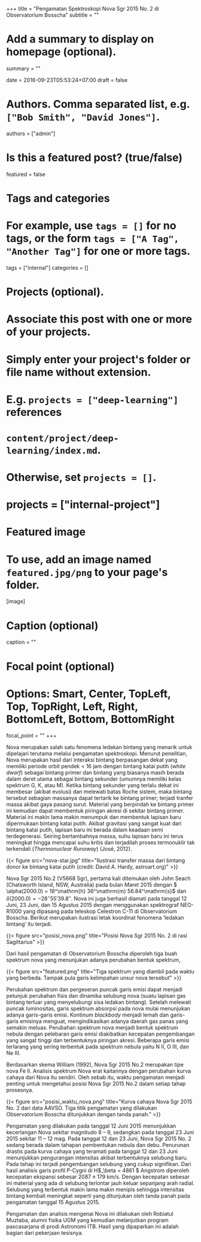 +++
title = "Pengamatan Spektroskopi Nova Sgr 2015 No. 2 di Observatorium Bosscha"
subtitle = ""

# Add a summary to display on homepage (optional).
summary = ""

date = 2016-09-23T05:53:24+07:00
draft = false

# Authors. Comma separated list, e.g. `["Bob Smith", "David Jones"]`.
authors = ["admin"]

# Is this a featured post? (true/false)
featured = false

# Tags and categories
# For example, use `tags = []` for no tags, or the form `tags = ["A Tag", "Another Tag"]` for one or more tags.
tags = ["internal"]
categories = []

# Projects (optional).
#   Associate this post with one or more of your projects.
#   Simply enter your project's folder or file name without extension.
#   E.g. `projects = ["deep-learning"]` references 
#   `content/project/deep-learning/index.md`.
#   Otherwise, set `projects = []`.
# projects = ["internal-project"]

# Featured image
# To use, add an image named `featured.jpg/png` to your page's folder. 
[image]
  # Caption (optional)
  caption = ""

  # Focal point (optional)
  # Options: Smart, Center, TopLeft, Top, TopRight, Left, Right, BottomLeft, Bottom, BottomRight
  focal_point = ""
+++

Nova merupakan salah satu fenomena ledakan bintang yang menarik untuk dipelajari terutama melalui pengamatan spektroskopi. Menurut penelitian, Nova merupakan hasil dari interaksi bintang berpasangan dekat yang memiliki periode orbit pendek < 16 jam dengan bintang katai putih (*white dwarf*) sebagai bintang primer dan bintang yang biasanya masih berada dalam deret utama sebagai bintang sekunder (umumnya memiliki kelas spektrum G, K, atau M). Ketika bintang sekunder yang terlalu dekat ini membesar (akibat evolusi) dan melewati batas Roche sistem, maka bintang tersebut sebagian massanya dapat tertarik ke bintang primer; terjadi tranfer massa akibat gaya pasang surut. Material yang berpindah ke bintang primer ini kemudian dapat membentuk piringan akresi di sekitar bintang primer. Material ini makin lama makin menumpuk dan membentuk lapisan baru dipermukaan bintang katai putih. Akibat gravitasi yang sangat kuat dari bintang katai putih, lapisan baru ini berada dalam keadaan semi terdegenerasi. Seiring bertambahnya massa, suhu lapisan baru ini terus meningkat hingga mencapai suhu kritis dan terjadilah proses termonuklir tak terkendali (*Thermonuclear Runaway*) (José, 2012).

{{< figure src="nova-star.jpg" title="Ilustrasi transfer massa dari bintang donor ke bintang katai putih (credit: David A. Hardy, astroart.org)" >}}

Nova Sgr 2015 No.2 (V5668 Sgr), pertama kali ditemukan oleh John Seach (Chatsworth Island, NSW, Australia) pada bulan Maret 2015 dengan $ \alpha(2000.0) = 18^\mathrm{h} 36^\mathrm{m} 56.84^\mathrm{s}$  dan $\delta (2000.0) = -28^\circ 55' 39.8''$. Nova ini juga berhasil diamati pada tanggal 12 Juni, 23 Juni, dan 15 Agustus 2015 dengan menggunakan spektrograf NEO-R1000 yang dipasang pada teleskop Celestron C-11 di Observatorium Bosscha. Berikut merupakan ilustrasi letak koordinat fenomena ‘ledakan bintang’ itu terjadi.

{{< figure src="posisi_nova.png" title="Posisi Nova Sgr 2015 No. 2 di rasi Sagittarius" >}}

Dari hasil pengamatan di Observatorium Bosscha diperoleh tiga buah spektrum nova yang menunjukan adanya perubahan bentuk spektrum,

{{< figure src="featured.png" title="Tiga spektrum yang diambil pada waktu yang berbeda. Tampak pula garis kelimpahan unsur nova tersebut" >}}

Perubahan spektrum dan pergeseran puncak garis emisi dapat menjadi petunjuk perubahan fisis dan dinamika selubung nova (suatu lapisan gas bintang terluar yang menyelubungi sisa ledakan bintang). Setelah melewati puncak luminositas, garis spektrum absorpsi pada nova mulai menunjukan adanya garis-garis emisi. Kontinum *blackbody* menjadi lemah dan garis-garis emisinya menguat, mengindikasikan adanya daerah gas panas yang semakin meluas. Perubahan spektrum nova menjadi bentuk spektrum nebula dengan pelebaran garis emisi diakibatkan kecepatan pengembangan yang sangat tinggi dan terbentuknya piringan akresi. Beberapa garis emisi terlarang yang sering terbentuk pada spektrum nebula yaitu N II, O III, dan Ne III.

Berdasarkan skema William (1992), Nova Sgr 2015 No.2 merupakan tipe nova Fe II. Analisis spektrum Nova erat kaitannya dengan perubahan kurva cahaya dari Nova itu sendiri. Oleh sebab itu, waktu pengamatan menjadi penting untuk mengetahui posisi Nova Sgr 2015 No.2 dalam setiap tahap prosesnya.

{{< figure src="posisi_waktu_nova.png" title="Kurva cahaya Nova Sgr 2015 No. 2 dari data AAVSO. Tiga titik pengamatan yang dilakukan Observatorium Bosscha ditunjukkan dengan tanda panah." >}}

Pengamatan yang dilakukan pada tanggal 12 Juni 2015 menunjukkan kecerlangan Nova sekitar magnitudo 8 – 9, sedangkan pada tanggal 23 Juni 2015 sekitar 11 – 12 mag. Pada tanggal 12 dan 23 Juni, Nova Sgr 2015 No. 2 sedang berada dalam tahapan pembentukan nebula dan debu. Penurunan drastis pada kurva cahaya yang teramati pada tanggal 12 dan 23 Juni menunjukkan pengurangan intensitas akibat terbentuknya selubung baru. Pada tahap ini terjadi pengembangan selubung yang cukup signifikan. Dari hasil analisis garis profil P-Cygni di H$_\beta = 4861 $ Angstrom diperoleh kecepatan ekspansi sebesar $2087 \pm 179$ km/s. Dengan kecepatan sebesar ini material yang ada di selubung terlontar jauh keluar sepanjang arah radial. Selubung yang terbentuk makin lama makin menipis sehingga intensitas bintang kembali meningkat seperti yang ditunjukan oleh tanda panah pada pengamatan tanggal 15 Agustus 2015.

Pengamatan dan analisis mengenai Nova ini dilakukan oleh Robiatul Muztaba, alumni fisika UGM yang kemudian melanjutkan program pascasarjana di prodi Astronomi ITB. Hasil yang dipaparkan ini adalah bagian dari pekerjaan tesisnya.
